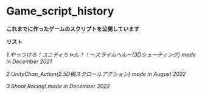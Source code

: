 # Game_script_history
**これまでに作ったゲームのスクリプトを公開しています**

**リスト**

*1.やっつけろ！ユニティちゃん！！～スライムへん～(3Dシューティング) made in December 2021*

*2.UnityChan_Action(2.5D横スクロールアクション) made in August 2022*

*3.Shoot Racing! made in December 2022*
